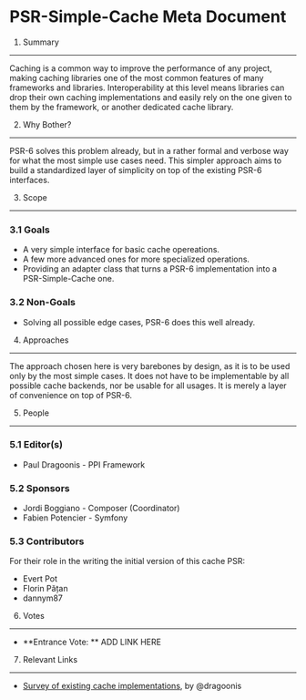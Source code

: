 PSR-Simple-Cache Meta Document
==============================

1. Summary
----------

Caching is a common way to improve the performance of any project, making
caching libraries one of the most common features of many frameworks and
libraries. Interoperability at this level means libraries can drop their
own caching implementations and easily rely on the one given to them by the
framework, or another dedicated cache library.


2. Why Bother?
--------------

PSR-6 solves this problem already, but in a rather formal and verbose way for
what the most simple use cases need. This simpler approach aims to build a
standardized layer of simplicity on top of the existing PSR-6 interfaces.


3. Scope
--------

### 3.1 Goals

* A very simple interface for basic cache opereations.
* A few more advanced ones for more specialized operations.
* Providing an adapter class that turns a PSR-6 implementation into a
  PSR-Simple-Cache one.

### 3.2 Non-Goals

* Solving all possible edge cases, PSR-6 does this well already.


4. Approaches
-------------

The approach chosen here is very barebones by design, as it is to be used
only by the most simple cases. It does not have to be implementable by all
possible cache backends, nor be usable for all usages. It is merely a layer
of convenience on top of PSR-6.


5. People
---------

### 5.1 Editor(s)

* Paul Dragoonis - PPI Framework

### 5.2 Sponsors

* Jordi Boggiano - Composer (Coordinator)
* Fabien Potencier - Symfony

### 5.3 Contributors

For their role in the writing the initial version of this cache PSR:

* Evert Pot
* Florin Pățan
* dannym87


6. Votes
--------

* **Entrance Vote: **  ADD LINK HERE


7. Relevant Links
-----------------

* [Survey of existing cache implementations][1], by @dragoonis

[1]: https://docs.google.com/spreadsheet/ccc?key=0Ak2JdGialLildEM2UjlOdnA4ekg3R1Bfeng5eGlZc1E#gid=0
